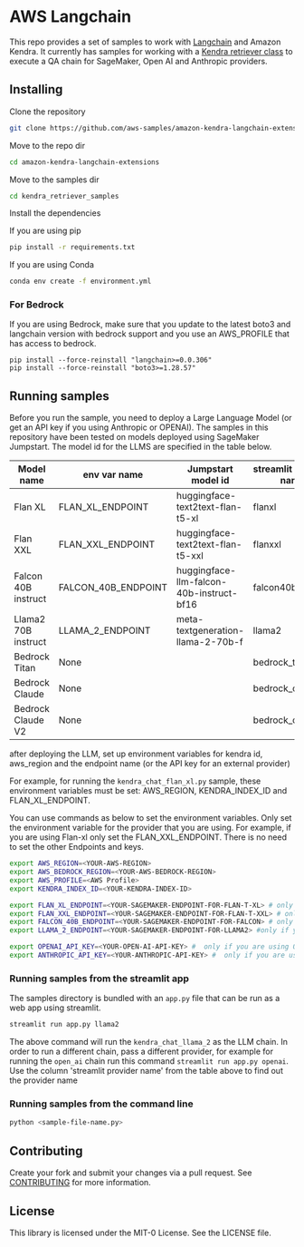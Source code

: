 # AWS Langchain
This repo provides a set of samples to work with [Langchain](https://github.com/hwchase17/langchain/tree/master) and Amazon Kendra. It currently has samples for working with a [Kendra retriever class](https://python.langchain.com/docs/modules/data_connection/retrievers/integrations/amazon_kendra_retriever) to execute a QA chain for SageMaker, Open AI and Anthropic providers. 

## Installing

Clone the repository
```bash
git clone https://github.com/aws-samples/amazon-kendra-langchain-extensions.git
```

Move to the repo dir
```bash
cd amazon-kendra-langchain-extensions
```

Move to the samples dir
```bash
cd kendra_retriever_samples
```

Install the dependencies

If you are using pip
```bash
pip install -r requirements.txt
```

If you are using Conda
```bash
conda env create -f environment.yml 
```

### For Bedrock
If you are using Bedrock, make sure that you update to the latest boto3 and langchain version with bedrock support and you use an AWS_PROFILE  that has access to bedrock.

```
pip install --force-reinstall "langchain>=0.0.306"
pip install --force-reinstall "boto3>=1.28.57"
```

## Running samples
Before you run the sample, you need to deploy a Large Language Model (or get an API key if you using Anthropic or OPENAI). The samples in this repository have been tested on models deployed using SageMaker Jumpstart.  The model id for the LLMS are specified in the table below.


| Model name | env var name | Jumpstart model id | streamlit provider name |
| -----------| -------- | ------------------ |  ----------------- |
| Flan XL | FLAN_XL_ENDPOINT | huggingface-text2text-flan-t5-xl | flanxl |
| Flan XXL | FLAN_XXL_ENDPOINT | huggingface-text2text-flan-t5-xxl | flanxxl |
| Falcon 40B instruct | FALCON_40B_ENDPOINT | huggingface-llm-falcon-40b-instruct-bf16 | falcon40b |
| Llama2 70B instruct | LLAMA_2_ENDPOINT | meta-textgeneration-llama-2-70b-f | llama2 |
| Bedrock Titan | None |  | bedrock_titan|
| Bedrock Claude | None |  | bedrock_claude|
| Bedrock Claude V2 | None |  | bedrock_claudev2|


after deploying the LLM, set up environment variables for kendra id, aws_region and the endpoint name (or the API key for an external provider)

For example, for running the `kendra_chat_flan_xl.py` sample, these environment variables must be set: AWS_REGION, KENDRA_INDEX_ID and FLAN_XL_ENDPOINT. 

You can use commands as below to set the environment variables. Only set the environment variable for the provider that you are using. For example, if you are using Flan-xl only set the FLAN_XXL_ENDPOINT. There is no need to set the other Endpoints and keys. 

```bash
export AWS_REGION=<YOUR-AWS-REGION>
export AWS_BEDROCK_REGION=<YOUR-AWS-BEDROCK-REGION>
export AWS_PROFILE=<AWS Profile>
export KENDRA_INDEX_ID=<YOUR-KENDRA-INDEX-ID>

export FLAN_XL_ENDPOINT=<YOUR-SAGEMAKER-ENDPOINT-FOR-FLAN-T-XL> # only if you are using FLAN_XL
export FLAN_XXL_ENDPOINT=<YOUR-SAGEMAKER-ENDPOINT-FOR-FLAN-T-XXL> # only if you are using FLAN_XXL
export FALCON_40B_ENDPOINT=<YOUR-SAGEMAKER-ENDPOINT-FOR-FALCON> # only if you are using falcon as the endpoint
export LLAMA_2_ENDPOINT=<YOUR-SAGEMAKER-ENDPOINT-FOR-LLAMA2> #only if you are using llama2 as the endpoint

export OPENAI_API_KEY=<YOUR-OPEN-AI-API-KEY> #  only if you are using OPENAI as the endpoint
export ANTHROPIC_API_KEY=<YOUR-ANTHROPIC-API-KEY> #  only if you are using Anthropic as the endpoint
```


### Running samples from the streamlit app
The samples directory is bundled with an `app.py` file that can be run as a web app using streamlit. 

```bash
streamlit run app.py llama2
```

The above command will run the `kendra_chat_llama_2` as the LLM chain. In order to run a different chain, pass a different provider, for example for running the `open_ai` chain run this command `streamlit run app.py openai`. Use the column 'streamlit provider name' from the table above to find out the provider name



### Running samples from the command line
```bash
python <sample-file-name.py>
```

## Contributing
Create your fork and submit your changes via a pull request.
See [CONTRIBUTING](../CONTRIBUTING.md) for more information.

## License
This library is licensed under the MIT-0 License. See the LICENSE file.

